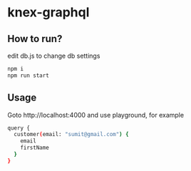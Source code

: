 # knex-graphql

## How to run?

edit db.js to change db settings
```bash
npm i
npm run start
```

## Usage
Goto http://localhost:4000 and use playground, for example
```bash
query {
  customer(email: "sumit@gmail.com") {
    email
    firstName
  }
}
```
